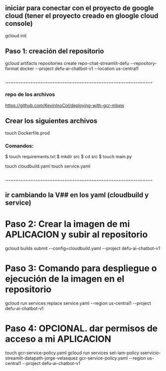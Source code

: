 ## iniciar para conectar con el proyecto de google cloud (tener el proyecto creado en gloogle cloud console)
gcloud init



## Paso 1: creación del repositorio
gcloud artifacts repositories create repo-chat-streamlit-defu --repository-format docker --project defu-ai-chatbot-v1 --location us-central1


### .......................................................................................
### repo de los archivos
https://github.com/KevinInoCol/deploying-with-gcr-mlops
## Crear los siguientes archivos
touch Dockerfile.prod
### Comandos:
$ touch requirements.txt
$ mkdir src
$ cd src
$ touch main.py

touch cloudbuild.yaml
touch service.yaml

### .......................................................................................
## ir cambiando la V## en los yaml (cloudbuild y service)

# Paso 2: Crear la imagen de mi APLICACION y subir al repositorio
gcloud builds submit --config=cloudbuild.yaml --project defu-ai-chatbot-v1

# Paso 3: Comando para despliegue o ejecución de la imagen en el repositorio
gcloud run services replace service.yaml --region us-central1 --project defu-ai-chatbot-v1

# Paso 4: OPCIONAL. dar permisos de acceso a mi APLICACION
touch gcr-service-policy.yaml
gcloud run services set-iam-policy sservicio-streamlit-datapath-jorge-velasquez gcr-service-policy.yaml --region us-central1 --project defu-ai-chatbot-v1